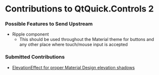 Contributions to QtQuick.Controls 2
===================================

### Possible Features to Send Upstream

 * Ripple component
   * This should be used throughout the Material theme for buttons and any other place where touch/mouse input is accepted

### Submitted Contributions

 * [ElevationEffect for proper Material Design elevation shadows](https://codereview.qt-project.org/157640)
